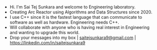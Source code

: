 - Hi. I'm Sai Tej Sunkara and welcome to Engineering laboratory.
- Creating Arc Reactor using Algorithms and  Data Structures since 2020.
- I use C++ since it is the fastest language that can communicate to software as well as hardware. Engineering needs C++.
- Will collaborate with anyone who is having real interest in Engineering and wanting to upgrade this world.
- Drop your messages into my box | saitejsunkara9@gmail.com | https://linkedin.com/in/saitejsunkara9
